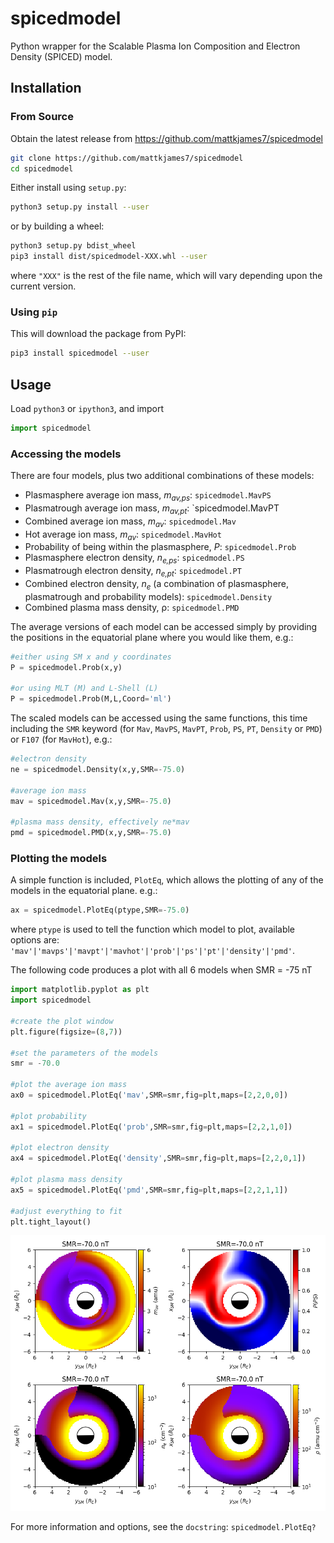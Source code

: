# spicedmodel

Python wrapper for the Scalable Plasma Ion Composition and Electron Density (SPICED) model.

## Installation

### From Source

Obtain the latest release from https://github.com/mattkjames7/spicedmodel

```bash
git clone https://github.com/mattkjames7/spicedmodel
cd spicedmodel
```

Either install using `setup.py`:

```bash
python3 setup.py install --user
```

or by building a wheel:

```bash
python3 setup.py bdist_wheel
pip3 install dist/spicedmodel-XXX.whl --user
```

where `"XXX"` is the rest of the file name, which will vary depending upon the current version.

### Using `pip`

This will download the package from PyPI:

```bash
pip3 install spicedmodel --user
```

## Usage

Load `python3` or `ipython3`, and import

```python
import spicedmodel
```

### Accessing the models

There are four models, plus two additional combinations of these models:

* Plasmasphere average ion mass, *m<sub>av,ps</sub>*: `spicedmodel.MavPS`
* Plasmatrough average ion mass, *m<sub>av,pt</sub>*: `spicedmodel.MavPT
* Combined average ion mass, *m<sub>av</sub>*: `spicedmodel.Mav`
* Hot average ion mass, *m<sub>av</sub>*: `spicedmodel.MavHot`
* Probability of being within the plasmasphere, *P*: `spicedmodel.Prob`
* Plasmasphere electron density, *n<sub>e,ps</sub>*: `spicedmodel.PS`
* Plasmatrough electron density, *n<sub>e,pt</sub>*: `spicedmodel.PT`
* Combined electron density, *n<sub>e</sub>* (a combination of plasmasphere, plasmatrough and probability models): `spicedmodel.Density`
* Combined plasma mass density, &rho;: `spicedmodel.PMD`  

The average versions of each model can be accessed simply by providing the positions in the equatorial plane where you would like them, e.g.:

```python
#either using SM x and y coordinates
P = spicedmodel.Prob(x,y)

#or using MLT (M) and L-Shell (L)
P = spicedmodel.Prob(M,L,Coord='ml')
```

The scaled models can be accessed using the same functions, this time including the `SMR` keyword (for `Mav`, `MavPS`, `MavPT`, `Prob`, `PS`, `PT`, `Density` or `PMD`) or `F107` (for `MavHot`), e.g.:

```python
#electron density
ne = spicedmodel.Density(x,y,SMR=-75.0)

#average ion mass
mav = spicedmodel.Mav(x,y,SMR=-75.0)

#plasma mass density, effectively ne*mav
pmd = spicedmodel.PMD(x,y,SMR=-75.0)
```

### Plotting the models

A simple function is included, `PlotEq`, which allows the plotting of any of the models in the equatorial plane. e.g.:

```python
ax = spicedmodel.PlotEq(ptype,SMR=-75.0)
```

where `ptype` is used to tell the function which model to plot, available options are: `'mav'|'mavps'|'mavpt'|'mavhot'|'prob'|'ps'|'pt'|'density'|'pmd'`.

The following code produces a plot with all 6 models when SMR = -75 nT

```python
import matplotlib.pyplot as plt
import spicedmodel

#create the plot window
plt.figure(figsize=(8,7))

#set the parameters of the models
smr = -70.0

#plot the average ion mass
ax0 = spicedmodel.PlotEq('mav',SMR=smr,fig=plt,maps=[2,2,0,0])

#plot probability 
ax1 = spicedmodel.PlotEq('prob',SMR=smr,fig=plt,maps=[2,2,1,0])

#plot electron density 
ax4 = spicedmodel.PlotEq('density',SMR=smr,fig=plt,maps=[2,2,0,1])

#plot plasma mass density
ax5 = spicedmodel.PlotEq('pmd',SMR=smr,fig=plt,maps=[2,2,1,1])

#adjust everything to fit
plt.tight_layout()
```

![example.png](example.png)

For more information and options, see the `docstring`: `spicedmodel.PlotEq?`





